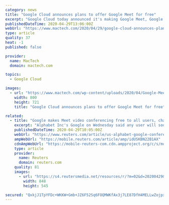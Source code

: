 ```yaml
---
category: news
title: "Google Cloud announces plans to offer Google Meet for free"
excerpt: "Google Cloud today announced it's making Google Meet, Google's premium video-conferencing solution, free for everyone with availability rolling out over the coming weeks.  Starting in early May, anyon"
publishedDateTime: 2020-04-29T13:06:00Z
webUrl: "https://www.mactech.com/2020/04/29/google-cloud-announces-plans-to-offer-google-meet-for-free/"
type: article
quality: 37
heat: -1
published: false

provider:
  name: MacTech
  domain: mactech.com

topics:
  - Google Cloud

images:
  - url: "https://www.mactech.com/wp-content/uploads/2020/04/Google-Meet.jpg"
    width: 800
    height: 721
    title: "Google Cloud announces plans to offer Google Meet for free"

related:
  - title: "Google makes Meet video conferencing free to all users, challenging Zoom"
    excerpt: "Alphabet Inc's Google on Wednesday said any user will soon be able to host free video conferences on Meet, turning its previously business-only tool into a bigger rival to Zoom and others battling for users during the coronavirus outbreak."
    publishedDateTime: 2020-04-29T10:05:00Z
    webUrl: "https://www.reuters.com/article/us-alphabet-google-conferencing-idUSKBN22B1AX"
    ampWebUrl: "https://mobile.reuters.com/article/amp/idUSKBN22B1AX"
    cdnAmpWebUrl: "https://mobile-reuters-com.cdn.ampproject.org/c/s/mobile.reuters.com/article/amp/idUSKBN22B1AX"
    type: article
    provider:
      name: Reuters
      domain: reuters.com
    quality: 81
    images:
      - url: "https://s4.reutersmedia.net/resources/r/?m=02&d=20200429&t=2&i=1516848289&w=&fh=545px&fw=&ll=&pl=&sq=&r=LYNXMPEG3S0NZ"
        width: 848
        height: 545

secured: "QxkjJ1TpYFDc+WKKW+Gmb+JZ6F52Sq6FOQMWKfAx3j7LE87DfH4MELLwZojpx93JQEXQFOjn3Royr+qqiQUf8g8gavMc9rJ+UAmLcZUIvWi+8yoK19WDHLEI/grw0HU8oAU8C0TgB6AQTqQVMJiGociz5F+F00gEJSznSYVhvrnH5DRGI5lbJLDMyPs+TwX+UbK5SLh9liKEIKcVsaK4ZzZg6dr+xXLH4278cWZUZHLNAXsBaJBenE1qZH60IGG8XwTEQ84vfpfNNAgrbxrnsX5RlO1Hntgh+nRp3zUANWPL42qgvAcZ5fVFycaLj53P;1vplb+7T8i6/cv+OZL0V4A=="
---
```


